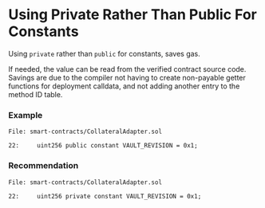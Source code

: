 # Using Private Rather Than Public For Constants

Using `private` rather than `public` for constants, saves gas.

If needed, the value can be read from the verified contract source code. Savings are due to the compiler not having to create non-payable getter functions for deployment calldata, and not adding another entry to the method ID table.

### Example

```
File: smart-contracts/CollateralAdapter.sol

22:     uint256 public constant VAULT_REVISION = 0x1;
```

### Recommendation

```
File: smart-contracts/CollateralAdapter.sol

22:     uint256 private constant VAULT_REVISION = 0x1;
```
